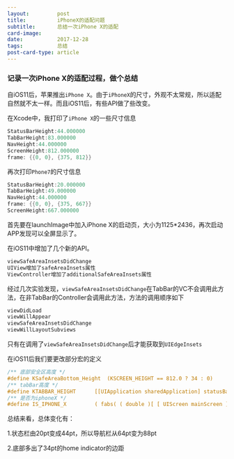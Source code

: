 ```yaml
---
layout:         post
title:          iPhoneX的适配问题
subtitle:       总结一次iPhone X的适配
card-image:
date:           2017-12-28
tags:           总结
post-card-type: article
---
```

### 记录一次iPhone X的适配过程，做个总结

自iOS11后，苹果推出```iPhone X```。由于```iPhoneX```的尺寸，外观不太常规，所以适配自然就不太一样。而且iOS11后，有些API做了些改变。

在Xcode中，我打印了```iPhone X```的一些尺寸信息

```objective-c
StatusBarHeight:44.000000
TabBarHeight:83.000000
NavHeight:44.000000
ScreenHeight:812.000000
frame: {{0, 0}, {375, 812}}
```

再次打印```Phone7```的尺寸信息

```objective-c
StatusBarHeight:20.000000
TabBarHeight:49.000000
NavHeight:44.000000
frame: {{0, 0}, {375, 667}}
ScreenHeight:667.000000
```

首先要在launchImage中加入iPhone X的启动页，大小为1125*2436，再次启动APP发现可以全屏显示了。

在iOS11中增加了几个新的API。

```objective-c
viewSafeAreaInsetsDidChange
UIView增加了safeAreaInsets属性
ViewController增加了additionalSafeAreaInsets属性
```

经过几次实验发现，```viewSafeAreaInsetsDidChange```在TabBar的VC不会调用此方法，在非TabBar的Controller会调用此方法，方法的调用顺序如下

```objective-c
viewDidLoad
viewWillAppear
viewSafeAreaInsetsDidChange
viewWillLayoutSubviews
```

只有在调用了```viewSafeAreaInsetsDidChange```后才能获取到```UIEdgeInsets```

在iOS11后我们要更改部分宏的定义

```objective-c
/** 底部安全区高度 */
#define KSafeAreaBottom_Height  (KSCREEN_HEIGHT == 812.0 ? 34 : 0)
/** tabBar高度 */
#define KTABBAR_HEIGHT      [[UIApplication sharedApplication] statusBarFrame].size.height > 20 ? 83 : 49
/** 是否为iphoneX */
#define IS_IPHONE_X         ( fabs( ( double )[ [ UIScreen mainScreen ] bounds ].size.height - ( double )812 ) < DBL_EPSILON )
```

总结来看，总体变化有：

1.状态栏由20pt变成44pt，所以导航栏从64pt变为88pt

2.底部多出了34pt的home indicator的边距

